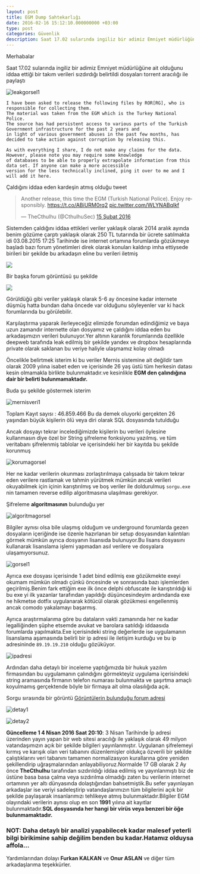 ```yaml
---
layout: post
title: EGM Dump Sahtekarlığı
date: 2016-02-16 15:12:10.000000000 +03:00
type: post
categories: Güvenlik
description: Saat 17.02 sularında ingiliz bir adimiz Emniyet müdürlüğüne ait olduğunu iddaa ettiği bir takım
---
```


Merhabalar

Saat 17.02 sularında ingiliz bir adimiz Emniyet müdürlüğüne ait olduğunu iddaa ettiği bir takım verileri sızdırdığı belirtildi dosyaları torrent aracılığı ile paylaştı

![leakgorsel1](/assets/leakgorsel1.png)

```
I have been asked to release the following files by ROR[RG], who is responsible for collecting them.
The material was taken from the EGM which is the Turkey National Police.
The source has had persistent access to various parts of the Turkish Government infrastructure for the past 2 years and
in light of various government abuses in the past few months, has decided to take action against corruption by releasing this.

As with everything I share, I do not make any claims for the data. However, please note you may require some knowledge
of databases to be able to properly extrapolate information from this data set. If anyone can make a more accessible
version for the less technically inclined, ping it over to me and I will add it here.
```

Çaldığını iddaa eden kardeşin atmış olduğu tweet

<blockquote class="twitter-tweet" data-lang="tr"><p lang="en" dir="ltr">Another release, this time the EGM (Turkish National Police). Enjoy responsibly. <a href="https://t.co/ABiURM0rq2">https://t.co/ABiURM0rq2</a> <a href="https://t.co/WLYNABqlkf">pic.twitter.com/WLYNABqlkf</a></p>&mdash; TheCthulhu (@CthulhuSec) <a href="https://twitter.com/CthulhuSec/status/699247420803309569">15 Şubat 2016</a></blockquote>
<script async src="//platform.twitter.com/widgets.js" charset="utf-8"></script>

Sistemden çaldığını iddaa ettikleri veriler yaklaşık olarak 2014 aralık ayında benim gözüme çarptı yaklaşık olarak 250 TL tutarında bir ücrete satılmakta idi 03.08.2015 17:25 Tarihinde ise internet ortamına forumlarda gözükmeye başladı bazı forum yönetimleri direk olarak konuları kaldırıp imha ettiysede birileri bir şekilde bu arkadaşın eline bu verileri iletmiş

![](/assets/leakforumgorsel1.png)

Bir başka forum görüntüsü şu şekilde

![](/assets/leakgorumgorsel2.png)

Görüldüğü gibi veriler yaklaşık olarak 5-6 ay öncesine kadar internete düşmüş hatta bundan daha öncede var olduğunu söyleyenler var ki hack forumlarında bu görülebilir.

Karşılaştırma yaparak ilerleyeceğiz elimizde forumdan edindiğimiz ve baya uzun zamandır internette olan dosyamız ve çaldığını iddaa eden bu arkadaşımızın verileri bulunuyor.Yer altının karanlık forumlarında özellikle deepweb tarafında leak edilmiş bir şekilde yandex ve dropbox hesaplarında private olarak saklanan bu veriye haliyle ulaşmamız kolay olmadı

Öncelikle belirtmek isterim ki bu veriler Mernis sistemine ait değildir tam olarak 2009 yılına isabet eden ve içerisinde 26 yaş üstü tüm herkesin datası kesin olmamakla birlikte bulunmaktadır.ve kesinlikle **EGM den çalındığına dair bir belirti bulunmamaktadır.**

Buda şu şekilde göstermek isterim

![mernisveri1](/assets/countgorsel.jpg)

Toplam Kayıt sayısı : 46.859.466 Bu da demek oluyorki gerçekten 26 yaşından büyük kişilerin ölü veya diri olarak SQL dosyasında tutulduğu

Ancak dosyayı tekrar incelediğimizde kişilerin bu verileri öylesine kullanmasın diye özel bir String şifreleme fonksiyonu yazılmış. ve tüm veritabanı şifrelenmiş tablolar ve içerisindeki her bir kayıtda bu şekilde korunmuş

![korumagorsel](/assets/egmleakgorsel1.jpg)

Her ne kadar verilerin okunması zorlaştırılmaya çalışsada bir takım tekrar eden verilere rastlamak ve tahmin yürütmek mümkün ancak verileri okuyabilmek için içinin karıştırılmış ve boş veriler ile doldurulmuş `sorgu.exe` nin tamamen reverse edilip algoritmasına ulaşılması gerekiyor.

Şifreleme **algoritmasının** bulunduğu yer

![algoritmagorsel](/assets/sifrelemealgoritma.jpg)

Bilgiler aynısı olsa bile ulaşmış olduğum ve underground forumlarda gezen dosyaların içeriğinde ise özenle hazırlanan bir setup dosyasından kalıntıları görmek mümkün ayrıca dosyanın lisansıda bulunuyor.Bu lisans dosyasını kullanarak lisanslama işlemi yapmadan asıl verilere ve dosyalara ulaşamıyorsunuz.

![gorsel1](/assets/icerikgorsel.png)

Ayrıca exe dosyası içerisinde 1 adet bind edilmiş exe gözükmekte exeyi okumam mümkün olmadı çünkü öncesinde ve sonrasında bazı işlemlerden geçirilmiş.Benim fark ettiğim exe ilk önce delphi obfuscate ile karıştırıldığı ki bu exe yi ilk yazanlar tarafından yapıldığı düşüncesindeyim ardındanda exe ne hikmetse dotfix uygulanarak kötücül olarak gözükmesi engellenmiş ancak comodo yakalamayı başarmış.


Ayrıca araştırmalarıma göre bu dataların vakti zamanında her ne kadar legalliğinden şüphe etsemde avukat ve barolara satıldığı iddaasıda forumlarda yapılmakta.Exe içerisindeki string değerlerde ise uygulamanın lisanslama aşamasında belirli bir ip adresi ile iletişim kurduğu ve bu ip adresininde `89.19.19.210` olduğu gözüküyor.

![ipadresi](/assets/Screenshot_2016-02-16_12-09-42.png)

Ardından daha detaylı bir inceleme yaptığımızda bir hukuk yazılım firmasından bu uygulamanın çalındığını görmekteyiz uygulama içerisindeki string aramasında firmanın telefon numarası bulunmakta ve şaşırtma amaçlı koyulmamış gerçektende böyle bir firmaya ait olma olasılığıda açık.

Sorgu sırasında bir görüntü [Görüntülerin bulunduğu forum adresi](http://deepwebtr.net/konu-Adres-Sorgu-Programi.html?pid=343331#pid343331)

![detay1](/assets/11855449_886336491421499_398067300_n.jpg)

![detay2](/assets/egm17gbdatas.PNG)

**Güncelleme 1 4 Nisan 2016 Saat 20:10**: 3 Nisan Tarihinde İp adresi üzerinden yayın yapan bir web sitesi aracılığı ile yaklaşık olarak 49 milyon vatandaşımızın açık bir şekilde bilgileri yayınlanmıştır. Uygulanan şifrelemeyi kırmış ve karışık olan veri tabanını düzenlemişler oldukça özverili bir şekilde çalıştıklarını veri tabanını tamamen normalizasyon kurallarına göre yeniden şekillendirip uğraşmalarından anlayabiliyoruz.Normalde 17 GB olarak 2 Ay önce **TheCthulhu** tarafından sızdırıldığı iddaa edilmiş ve yayınlanmıştı biz de üstüne basa basa çalma veya sızdırılma olmadığı zaten bu verilerin internet ortamının yer altı dünyasında dolaştığından bahsetmiştik.Bu sefer yayınlayan arkadaşlar ise veriyi sadeleştirip vatandaşlarımızın tüm bilgilerini açık bir şekilde paylaşarak insanlarımızı tehlikeye atmış bulunmaktadır.Bilgiler EGM olayındaki verilerin aynısı olup en son **1991** yılına ait kayıtlar bulunmaktadır.**SQL dosyasında her hangi bir virüs veya benzeri bir öğe bulunmamaktadır.**



### NOT: Daha detaylı bir analizi yapabilecek kadar malesef yeterli bilgi birikimine sahip değilim benden bu kadar.Hatamız olduysa affola...

Yardımlarından dolayı **Furkan KALKAN** ve **Onur ASLAN** ve diğer tüm arkadaşlarıma teşekkürler.

